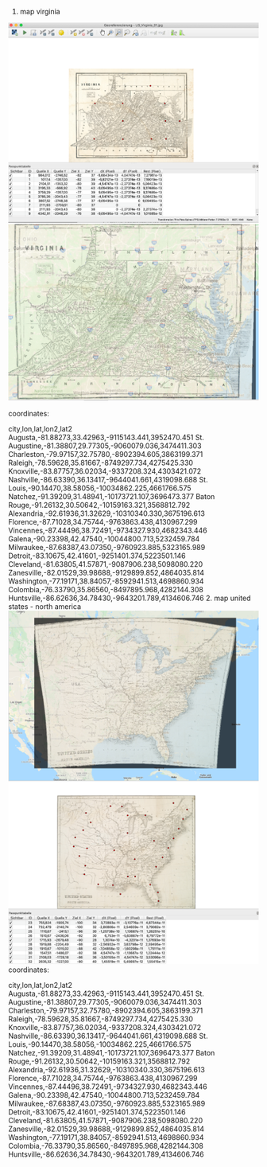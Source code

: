 1. map virginia
<img src="https://raw.githubusercontent.com/Aramboa/aramboa.github.io/master/images/virginia_01.png" alt="screenshot">
<img src="https://raw.githubusercontent.com/Aramboa/aramboa.github.io/master/images/virginia_02.png" alt="screenshot">

coordinates:

city,lon,lat,lon2,lat2 Augusta,-81.88273,33.42963,-9115143.441,3952470.451 St. Augustine,-81.38807,29.77305,-9060079.036,3474411.303 Charleston,-79.97157,32.75780,-8902394.605,3863199.371 Raleigh,-78.59628,35.81667,-8749297.734,4275425.330 Knoxville,-83.87757,36.02034,-9337208.324,4303421.072 Nashville,-86.63390,36.13417,-9644041.661,4319098.688 St. Louis,-90.14470,38.58056,-10034862.225,4661766.575 Natchez,-91.39209,31.48941,-10173721.107,3696473.377 Baton Rouge,-91.26132,30.50642,-10159163.321,3568812.792 Alexandria,-92.61936,31.32629,-10310340.330,3675196.613 Florence,-87.71028,34.75744,-9763863.438,4130967.299 Vincennes,-87.44496,38.72491,-9734327.930,4682343.446 Galena,-90.23398,42.47540,-10044800.713,5232459.784 Milwaukee,-87.68387,43.07350,-9760923.885,5323165.989 Detroit,-83.10675,42.41601,-9251401.374,5223501.146 Cleveland,-81.63805,41.57871,-9087906.238,5098080.220 Zanesville,-82.01529,39.98688,-9129899.852,4864035.814 Washington,-77.19171,38.84057,-8592941.513,4698860.934 Colombia,-76.33790,35.86560,-8497895.968,4282144.308 Huntsville,-86.62636,34.78430,-9643201.789,4134606.746
2. map united states - north america
<img src="https://raw.githubusercontent.com/Aramboa/aramboa.github.io/master/images/US_01.png" alt="screenshot">
<img src="https://raw.githubusercontent.com/Aramboa/aramboa.github.io/master/images/US_02.png" alt="screenshot">
coordinates:

city,lon,lat,lon2,lat2 Augusta,-81.88273,33.42963,-9115143.441,3952470.451 St. Augustine,-81.38807,29.77305,-9060079.036,3474411.303 Charleston,-79.97157,32.75780,-8902394.605,3863199.371 Raleigh,-78.59628,35.81667,-8749297.734,4275425.330 Knoxville,-83.87757,36.02034,-9337208.324,4303421.072 Nashville,-86.63390,36.13417,-9644041.661,4319098.688 St. Louis,-90.14470,38.58056,-10034862.225,4661766.575 Natchez,-91.39209,31.48941,-10173721.107,3696473.377 Baton Rouge,-91.26132,30.50642,-10159163.321,3568812.792 Alexandria,-92.61936,31.32629,-10310340.330,3675196.613 Florence,-87.71028,34.75744,-9763863.438,4130967.299 Vincennes,-87.44496,38.72491,-9734327.930,4682343.446 Galena,-90.23398,42.47540,-10044800.713,5232459.784 Milwaukee,-87.68387,43.07350,-9760923.885,5323165.989 Detroit,-83.10675,42.41601,-9251401.374,5223501.146 Cleveland,-81.63805,41.57871,-9087906.238,5098080.220 Zanesville,-82.01529,39.98688,-9129899.852,4864035.814 Washington,-77.19171,38.84057,-8592941.513,4698860.934 Colombia,-76.33790,35.86560,-8497895.968,4282144.308 Huntsville,-86.62636,34.78430,-9643201.789,4134606.746
